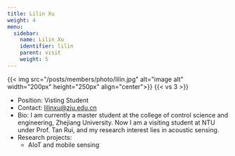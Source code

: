 ```yaml
---
title: Lilin Xu
weight: 4
menu:
  sidebar:
    name: Lilin Xu
    identifier: lilin
    parent: visit
    weight: 5
---
```

{{< img src="/posts/members/photo/lilin.jpg" alt="image alt" width="200px" height="250px" align="center">}}
{{< vs 3 >}}

- Position: Visting Student
- Contact: lilinxu@zju.edu.cn
- Bio: I am currently a master student at the college of control science and engineering, Zhejiang University. Now I am a visiting student at NTU under Prof. Tan Rui, and my research interest lies in acoustic sensing.
- Research projects:
  - AIoT and mobile sensing
